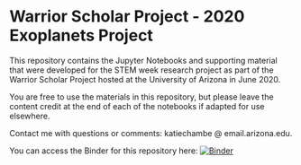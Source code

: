 # Warrior Scholar Project - 2020 Exoplanets Project

This repository contains the Jupyter Notebooks and supporting material that were developed for the STEM week research project as part of the Warrior Scholar Project hosted at the University of Arizona in June 2020.

You are free to use the materials in this repository, but please leave the content credit at the end of each of the notebooks if adapted for use elsewhere.

Contact me with questions or comments: katiechambe @ email.arizona.edu. 

You can access the Binder for this repository here: [![Binder](https://mybinder.org/badge_logo.svg)](https://mybinder.org/v2/gh/katiechambe/WSP2020.git/master)

